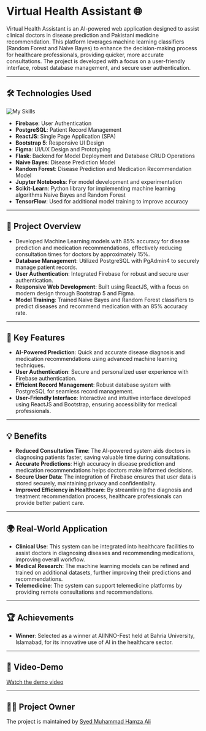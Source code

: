 # Virtual Health Assistant 🌐

Virtual Health Assistant is an AI-powered web application designed to assist clinical doctors in disease prediction and Pakistani medicine recommendation. This platform leverages machine learning classifiers (Random Forest and Naive Bayes) to enhance the decision-making process for healthcare professionals, providing quicker, more accurate consultations. The project is developed with a focus on a user-friendly interface, robust database management, and secure user authentication.

---

## 🛠️ Technologies Used

![My Skills](https://skillicons.dev/icons?i=react,flask,postgres,firebase,bootstrap,figma,tensorflow&theme=light)

- **Firebase**: User Authentication
- **PostgreSQL**: Patient Record Management
- **ReactJS**: Single Page Application (SPA)
- **Bootstrap 5**: Responsive UI Design
- **Figma**: UI/UX Design and Prototyping
- **Flask**: Backend for Model Deployment and Database CRUD Operations
- **Naive Bayes**: Disease Prediction Model
- **Random Forest**: Disease Prediction and Medication Recommendation Model
- **Jupyter Notebooks**: For model development and experimentation
- **Scikit-Learn**: Python library for implementing machine learning algorithms Naive Bayes and Random Forest
- **TensorFlow**: Used for additional model training to improve accuracy

---

## 🚀 Project Overview

- Developed Machine Learning models with 85% accuracy for disease prediction and medication recommendations, effectively reducing consultation times for doctors by approximately 15%.
- **Database Management**: Utilized PostgreSQL with PgAdmin4 to securely manage patient records.
- **User Authentication**: Integrated Firebase for robust and secure user authentication.
- **Responsive Web Development**: Built using ReactJS, with a focus on modern design through Bootstrap 5 and Figma.
- **Model Training**: Trained Naive Bayes and Random Forest classifiers to predict diseases and recommend medication with an 85% accuracy rate.

---

## 🔑 Key Features

- **AI-Powered Prediction**: Quick and accurate disease diagnosis and medication recommendations using advanced machine learning techniques.
- **User Authentication**: Secure and personalized user experience with Firebase authentication.
- **Efficient Record Management**: Robust database system with PostgreSQL for seamless record management.
- **User-Friendly Interface**: Interactive and intuitive interface developed using ReactJS and Bootstrap, ensuring accessibility for medical professionals.

---

## 💡 Benefits

- **Reduced Consultation Time**: The AI-powered system aids doctors in diagnosing patients faster, saving valuable time during consultations.
- **Accurate Predictions**: High accuracy in disease prediction and medication recommendations helps doctors make informed decisions.
- **Secure User Data**: The integration of Firebase ensures that user data is stored securely, maintaining privacy and confidentiality.
- **Improved Efficiency in Healthcare**: By streamlining the diagnosis and treatment recommendation process, healthcare professionals can provide better patient care.

---

## 🌍 Real-World Application

- **Clinical Use**: This system can be integrated into healthcare facilities to assist doctors in diagnosing diseases and recommending medications, improving overall workflow.
- **Medical Research**: The machine learning models can be refined and trained on additional datasets, further improving their predictions and recommendations.
- **Telemedicine**: The system can support telemedicine platforms by providing remote consultations and recommendations.

---

## 🏆 Achievements

- **Winner**: Selected as a winner at AIINNO-Fest held at Bahria University, Islamabad, for its innovative use of AI in the healthcare sector.

---

## 🎥 Video-Demo

[Watch the demo video](https://www.youtube.com/watch?v=rG3fxdd066c&t=19s)

---

## 👨‍💻 Project Owner

The project is maintained by [Syed Muhammad Hamza Ali](https://github.com/SyedMuhammadHamzaAli)
